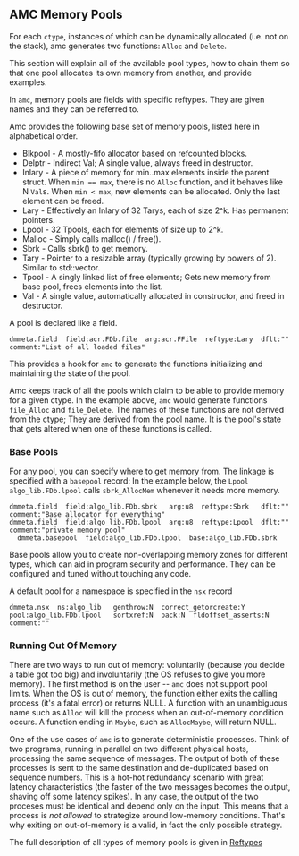 ## AMC Memory Pools
<a href="#amc-memory-pools"></a>

For each `ctype`, instances of which can be dynamically allocated
(i.e. not on the stack), amc generates two functions: `Alloc` and `Delete`.

This section will explain all of the available pool types, how to chain them
so that one pool allocates its own memory from another, and provide examples.

In `amc`, memory pools are fields with specific reftypes. They are given names and
they can be referred to.

Amc provides the following base set of memory pools, listed here in alphabetical order.

* Blkpool - A mostly-fifo allocator based on refcounted blocks.
* Delptr - Indirect Val; A single value, always freed in destructor.
* Inlary - A piece of memory for min..max elements inside the parent struct.
 When `min == max`, there is no `Alloc` function, and it behaves like N `Val`s.
 When `min < max`, new elements can be allocated. Only the last element can be freed.
* Lary - Effectively an Inlary of 32 Tarys, each of size 2^k. Has permanent pointers.
* Lpool - 32 Tpools, each for elements of size up to 2^k.
* Malloc - Simply calls malloc() / free().
* Sbrk - Calls sbrk() to get memory.
* Tary - Pointer to a resizable array (typically growing by powers of 2). Similar to std::vector.
* Tpool - A singly linked list of free elements; Gets new memory from base pool, frees
  elements into the list.
* Val - A single value, automatically allocated in constructor, and freed in destructor.

A pool is declared like a field.

    dmmeta.field  field:acr.FDb.file  arg:acr.FFile  reftype:Lary  dflt:""  comment:"List of all loaded files"

This provides a hook for `amc` to generate the functions initializing
and maintaining the state of the pool.

Amc keeps track of all the pools which claim to be able to provide memory for a given ctype.
In the example above, `amc` would generate functions `file_Alloc` and `file_Delete`.
The names of these functions are not derived from the ctype; They are derived
from the pool name. It is the pool's state that gets altered when one of these functions
is called.

### Base Pools
<a href="#base-pools"></a>

For any pool, you can specify where to get memory from. The linkage is specified with
a `basepool` record:
In the example below, the `Lpool` `algo_lib.FDb.lpool` calls `sbrk_AllocMem`
whenever it needs more memory.

    dmmeta.field  field:algo_lib.FDb.sbrk   arg:u8  reftype:Sbrk   dflt:""  comment:"Base allocator for everything"
    dmmeta.field  field:algo_lib.FDb.lpool  arg:u8  reftype:Lpool  dflt:""  comment:"private memory pool"
      dmmeta.basepool  field:algo_lib.FDb.lpool  base:algo_lib.FDb.sbrk

Base pools allow you to create non-overlapping memory zones for different types, which can aid
in program security and performance. They can be configured and tuned without touching any code.

A default pool for a namespace is specified in the `nsx` record

```
dmmeta.nsx  ns:algo_lib   genthrow:N  correct_getorcreate:Y  pool:algo_lib.FDb.lpool   sortxref:N  pack:N  fldoffset_asserts:N  comment:""
```

### Running Out Of Memory
<a href="#running-out-of-memory"></a>

There are two ways to run out of memory: voluntarily (because you decide a table got too big)
and involuntarily (the OS refuses to give you more memory). The first method is on the user --
`amc` does not support pool limits. When the OS is out of memory, the function either exits
the calling process (it's a fatal error) or returns NULL.  A function
with an unambiguous name such as `Alloc` will kill the process when an out-of-memory condition occurs.
A function ending in `Maybe`, such as `AllocMaybe`, will return NULL.

One of the use cases of `amc` is to generate deterministic processes. Think of two programs, running
in parallel on two different physical hosts, processing the same sequence of messages. The output
of both of these processes is sent to the same destination and de-duplicated based on sequence numbers.
This is a hot-hot redundancy scenario with great latency characteristics (the faster of the two messages
becomes the output, shaving off some latency spikes). In any case, the output of the two proceses
must be identical and depend only on the input. This means that a process is *not allowed* to strategize
around low-memory conditions. That's why exiting on out-of-memory is a valid, in fact the only possible
strategy.

The full description of all types of memory pools is given in [Reftypes](reftypes.md)

